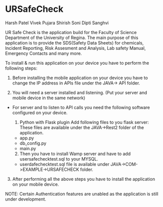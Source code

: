 # URSafeCheck
Harsh Patel
Vivek Pujara
Shirish Soni
Dipti Sanghvi

UR Safe Check is the application build for the Faculty of Science Department of the University of Regina. 
The main purpose of this application is to provide the SDS(Safety Data Sheets) for chemicals, Incident Reporting,
Risk Assesment and Analysis, Lab safety Manual, Emergency Contacts and many more.

To install & run this application on your device you have to perform the following steps:
1) Before installing the mobile application on your device you have to change the IP address in APIs file under the JAVA-> API folder.

2) You will need a server installed and listening. (Put your server and mobile device in the same network)

- For server and to listen to API calls you need the following software configured on your device.

    1) Python with Flask plugin
    Add following files to you flask server:
    These files are available under the JAVA->Rest2 folder of the application.
    - app.py
    - db_config.py
    - main.py

    2) Then you have to install Wamp server and have to add usersafechecktest.sql to your MYSQL.
    - userdafechecktest.sql file is available under JAVA->COM->EXAMPLE->URSAFECHECK folder.

3) After performing all the above steps you have to install the application on your mobile device.


NOTE: Certain Authentication features are unabled as the application is still under development.



